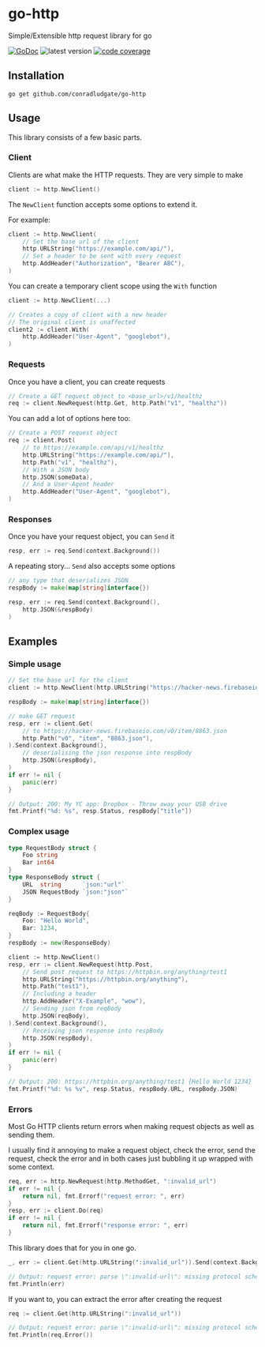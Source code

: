 # go-http
Simple/Extensible http request library for go

[![GoDoc](https://godoc.org/github.com/conradludgate/go-http?status.svg)](http://godoc.org/github.com/zmb3/spotify)
![latest version](https://img.shields.io/github/v/tag/conradludgate/go-http?label=version)
[![code coverage](https://img.shields.io/codecov/c/gh/conradludgate/go-http)](https://app.codecov.io/gh/conradludgate/go-http/)

## Installation

`go get github.com/conradludgate/go-http`

## Usage

This library consists of a few basic parts.

### Client

Clients are what make the HTTP requests. They are very simple to make

```go
client := http.NewClient()
```

The `NewClient` function accepts some options to extend it.

For example:

```go
client := http.NewClient(
    // Set the base url of the client
    http.URLString("https://example.com/api/"),
    // Set a header to be sent with every request
    http.AddHeader("Authorization", "Bearer ABC"),
)
```

You can create a temporary client scope using the `With` function

```go
client := http.NewClient(...)

// Creates a copy of client with a new header
// The original client is unaffected
client2 := client.With(
    http.AddHeader("User-Agent", "googlebot"),
)
```

### Requests

Once you have a client, you can create requests

```go
// Create a GET request object to <base_url>/v1/healthz
req := client.NewRequest(http.Get, http.Path("v1", "healthz"))
```

You can add a lot of options here too:

```go
// Create a POST request object
req := client.Post(
    // to https://example.com/api/v1/healthz
    http.URLString("https://example.com/api/"),
    http.Path("v1", "healthz"),
    // With a JSON body
    http.JSON(someData),
    // And a User-Agent header
    http.AddHeader("User-Agent", "googlebot"),
)
```

### Responses

Once you have your request object, you can `Send` it

```go
resp, err := req.Send(context.Background())
```

A repeating story... `Send` also accepts some options

```go
// any type that deserializes JSON
respBody := make(map[string]interface{})

resp, err := req.Send(context.Background(),
    http.JSON(&respBody)
)
```

## Examples

### Simple usage

```go
// Set the base url for the client
client := http.NewClient(http.URLString("https://hacker-news.firebaseio.com/"))

respBody := make(map[string]interface{})

// make GET request
resp, err := client.Get(
    // to https://hacker-news.firebaseio.com/v0/item/8863.json
    http.Path("v0", "item", "8863.json"),
).Send(context.Background(),
    // deserialising the json response into respBody
    http.JSON(&respBody),
)
if err != nil {
    panic(err)
}

// Output: 200: My YC app: Dropbox - Throw away your USB drive
fmt.Printf("%d: %s", resp.Status, respBody["title"])
```

### Complex usage

```go
type RequestBody struct {
    Foo string
    Bar int64
}
type ResponseBody struct {
    URL  string      `json:"url"`
    JSON RequestBody `json:"json"`
}

reqBody := RequestBody{
    Foo: "Hello World",
    Bar: 1234,
}
respBody := new(ResponseBody)

client := http.NewClient()
resp, err := client.NewRequest(http.Post,
    // Send post request to https://httpbin.org/anything/test1
    http.URLString("https://httpbin.org/anything"),
    http.Path("test1"),
    // Including a header
    http.AddHeader("X-Example", "wow"),
    // Sending json from reqBody
    http.JSON(reqBody),
).Send(context.Background(),
    // Receiving json response into respBody
    http.JSON(respBody),
)
if err != nil {
    panic(err)
}

// Output: 200: https://httpbin.org/anything/test1 {Hello World 1234}
fmt.Printf("%d: %s %v", resp.Status, respBody.URL, respBody.JSON)
```

### Errors

Most Go HTTP clients return errors when making request objects as well as sending them.

I usually find it annoying to make a request object, check the error,
send the request, check the error and in both cases just bubbling it up wrapped with some context.

```go
req, err := http.NewRequest(http.MethodGet, ":invalid_url")
if err != nil {
    return nil, fmt.Errorf("request error: ", err)
}
resp, err := client.Do(req)
if err != nil {
    return nil, fmt.Errorf("response error: ", err)
}
```

This library does that for you in one go.

```go
_, err := client.Get(http.URLString(":invalid_url")).Send(context.Background())

// Output: request error: parse \":invalid-url\": missing protocol scheme
fmt.Println(err)
```

If you want to, you can extract the error after creating the request

```go
req := client.Get(http.URLString(":invalid_url"))

// Output: request error: parse \":invalid-url\": missing protocol scheme
fmt.Println(req.Error())
```
